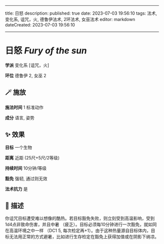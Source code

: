 
---
title: 日怒
description: 
published: true
date: 2023-07-03 19:56:10
tags: 法术, 变化系, 诅咒，火, 德鲁伊法术, 2环法术, 女巫法术
editor: markdown
dateCreated: 2023-07-03 19:56:10

---

# **日怒** *Fury of the sun*

**学派** 变化系 \[诅咒，火\] 

**环位** 德鲁伊 2, 女巫 2

## 🪄 施放

**施法时间** 1 标准动作

**成分** 语言, 姿势

## ✨ 效果 

**目标** 一个生物 

**距离** 近距 (25尺+5尺/2等级)  

**持续时间** 10分钟/等级 

**豁免** 强韧, 通过则无效

**法术抗力** 是

## 📖 描述

你诅咒目标遭受难以想像的酷热。若目标豁免失败，则立刻受到高温影响，受到1d4点非致命伤害，并且中暑 （疲乏）。目标必须每10分钟进行一次豁免，就如同在高温环境之中一样 （DC1 5, 每次检定再+1）。由于这种热量源自目标体内，目标无法用正常的方式避暑，比如进行生存检定在豁免上获得加值或在阴影下纳凉。
    